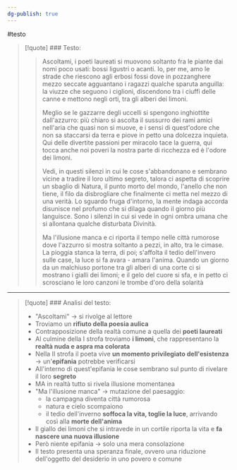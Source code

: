 ```yaml
---
dg-publish: true
---
```

#testo 

> [!quote] ### Testo:
>> Ascoltami, i poeti laureati
>> si muovono soltanto fra le piante
>> dai nomi poco usati: bossi ligustri o acanti.
>> Io, per me, amo le strade che riescono agli erbosi
>> fossi dove in pozzanghere
>> mezzo seccate agguantano i ragazzi
>> qualche sparuta anguilla:
>> la viuzze che seguono i ciglioni,
>> discendono tra i ciuffi delle canne
>> e mettono negli orti, tra gli alberi dei limoni.
>>
>>Meglio se le gazzarre degli uccelli
>>si spengono inghiottite dall'azzurro:
>>più chiaro si ascolta il sussurro
>>dei rami amici nell'aria che quasi non si muove,
>>e i sensi di quest'odore
>>che non sa staccarsi da terra
>>e piove in petto una dolcezza inquieta.
>>Qui delle divertite passioni
>>per miracolo tace la guerra,
>>qui tocca anche noi poveri la nostra parte di ricchezza
>>ed è l'odore dei limoni.
>>
>> Vedi, in questi silenzi in cui le cose
>> s'abbandonano e sembrano vicine
>> a tradire il loro ultimo segreto,
>> talora ci aspetta 
>> di scoprire un sbaglio di Natura,
>> il punto morto del mondo, l'anello che non tiene,
>> il filo da disbrogliare che finalmente ci metta
>> nel mezzo di una verità.
>> Lo sguardo fruga d'intorno,
>> la mente indaga accorda disunisce
>> nel profumo che si dilaga
>> quando il giorno più languisce.
>> Sono i silenzi in cui si vede
>> in ogni ombra umana che si allontana 
>>qualche disturbata Divinità.
>>
>> Ma l'illusione manca e ci riporta il tempo
>> nelle città rumorose dove l'azzurro si mostra
>> soltanto a pezzi, in alto, tra le cimase.
>> La pioggia stanca la terra, di poi; s'affolta
>> il tedio dell'invero sulle case,
>> la luce si fa avara - amara l'anima.
>> Quando un giorno da un malchiuso portone
>> tra gli alberi di una corte
>> ci si mostrano i gialli dei limoni;
>> e il gelo del cuore si sfa,
>> e in petto ci scrosciano
>> le loro canzoni
>> le trombe d'oro della solarità

---

> [!quote] ### Analisi del testo:
> - "Ascoltami" -> si rivolge al lettore
> - Troviamo un **rifiuto della poesia aulica**
> - Contrapposizione della realtà comune a quella dei **poeti laureati**
> - Al culmine della I strofa troviamo **i limoni**, che rappresentano la **realtà nuda e aspra ma colorata**
> - Nella II strofa il poeta vive **un momento privilegiato dell'esistenza** -> un'**epifania** potrebbe verificarsi
> - All'interno di quest'epifania le cose sembrano sul punto di rivelare il loro **segreto**
> - MA in realtà tutto si rivela illusione momentanea
> - "Ma l'illusione manca" -> mutazione del paesaggio:
> 	- la campagna diventa città rumorosa
> 	- natura e cielo scompaiono
> 	- il tedio dell'inverno **soffoca la vita, toglie la luce**, arrivando così alla **morte dell'anima**
> - Il giallo dei limoni che si intravede in un cortile riporta la vita e **fa nascere una nuova illusione**
> - Però niente epifania -> solo una mera consolazione
> - Il testo presenta una speranza finale, ovvero una riduzione dell'oggetto del desiderio in uno povero e comune



